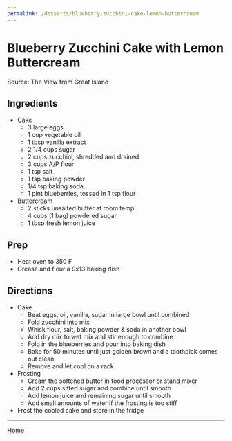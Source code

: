 ```yaml
---
permalink: /desserts/blueberry-zucchini-cake-lemon-buttercream
---
```

# Blueberry Zucchini Cake with Lemon Buttercream

Source: The View from Great Island

## Ingredients

- Cake
  - 3 large eggs
  - 1 cup vegetable oil
  - 1 tbsp vanilla extract
  - 2 1/4 cups sugar
  - 2 cups zucchini, shredded and drained
  - 3 cups A/P flour
  - 1 tsp salt
  - 1 tsp baking powder
  - 1/4 tsp baking soda
  - 1 pint blueberries, tossed in 1 tsp flour
- Buttercream
  - 2 sticks unsalted butter at room temp
  - 4 cups (1 bag) powdered sugar
  - 1 tbsp fresh lemon juice

## Prep

- Heat oven to 350 F
- Grease and flour a 9x13 baking dish

## Directions

- Cake
  - Beat eggs, oil, vanilla, sugar in large bowl until combined
  - Fold zucchini into mix
  - Whisk flour, salt, baking powder & soda in another bowl
  - Add dry mix to wet mix and stir enough to combine
  - Fold in the blueberries and pour into baking dish
  - Bake for 50 minutes until just golden brown and a toothpick comes out clean
  - Remove and let cool on a rack
- Frosting
  - Cream the softened butter in food processor or stand mixer
  - Add 2 cups sifted sugar and combine until smooth
  - Add lemon juice and remaining sugar until smooth
  - Add small amounts of water if the frosting is too stiff
- Frost the cooled cake and store in the fridge

---

[Home](https://thomasjbarrett82.github.io)
